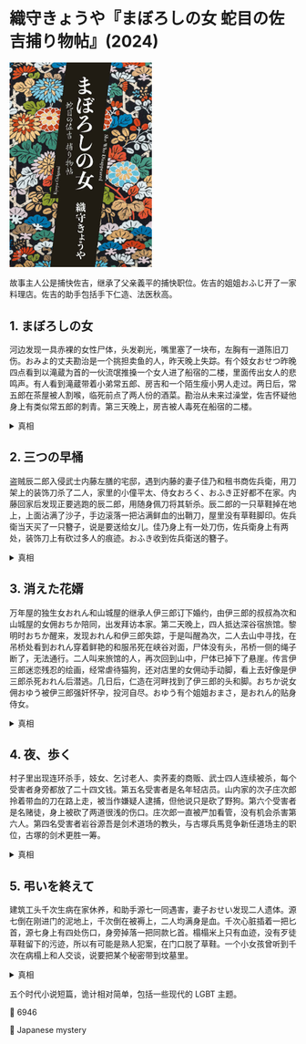 # 織守きょうや『まぼろしの女 蛇目の佐吉捕り物帖』(2024)

<img src=images/2024_cover.jpg width=250/>

故事主人公是捕快佐吉，继承了父亲義平的捕快职位。佐吉的姐姐おふじ开了一家料理店。佐吉的助手包括手下仁造、法医秋高。

## 1. まぼろしの女

河边发现一具赤裸的女性尸体，头发剃光，嘴里塞了一块布，左胸有一道陈旧刀伤。おみよ的丈夫勘治是一个挑担卖鱼的人，昨天晚上失踪。有个妓女おせつ昨晚四点看到以滝蔵为首的一伙流氓推搡一个女人进了船宿的二楼，里面传出女人的悲鸣声。有人看到滝蔵带着小弟常五郎、房吉和一个陌生瘦小男人走过。两日后，常五郎在茶屋被人割喉，临死前点了两人份的酒菜。勘治从未来过澡堂，佐吉怀疑他身上有类似常五郎的刺青。第三天晚上，房吉被人毒死在船宿的二楼。

<details><summary>真相</summary>
勘治是女人，冒充男人与おみよ结为夫妻，被滝蔵一伙人折磨致死。おみよ杀死常五郎、房吉、滝蔵报复。勘治胸前的旧刀伤是在十五岁时想切掉乳房。
</details>

## 2. 三つの早桶

盗贼辰二郎入侵武士内藤左膳的宅邸，遇到内藤的妻子佳乃和租书商佐兵衛，用刀架上的装饰刀杀了二人，家里的小僮平太、侍女おろく、おふき正好都不在家。内藤回家后发现正要逃跑的辰二郎，用随身佩刀将其斩杀。辰二郎的一只草鞋掉在地上，上面沾满了沙子，手边滚落一把沾满鲜血的出鞘刀，屋里没有草鞋脚印。佐兵衛当天买了一只簪子，说是要送给女儿。佳乃身上有一处刀伤，佐兵衛身上有两处，装饰刀上有砍过多人的痕迹。おふき收到佐兵衛送的簪子。

<details><summary>真相</summary>
内藤捉到佳乃和辰二郎偷情，用佩刀将二人砍死，正好佐兵衛出现，于是将他一块砍死。因为刀的锐利度下降，所以内藤从架子上取下装饰刀，又砍了一次佐兵衛。为了制造强盗杀人假象，内藤拆下装饰刀和佩刀的刀刃，调换了两把刀的刀柄。おふき是佐兵衛的私生女。
</details>

## 3. 消えた花婿

万年屋的独生女おれん和山城屋的继承人伊三郎订下婚约，由伊三郎的叔叔為次和山城屋的女佣おちか陪同，出发拜访本家。第二天晚上，四人抵达深谷宿旅馆。黎明时おちか醒来，发现おれん和伊三郎失踪，于是叫醒為次，二人去山中寻找，在吊桥处看到おれん穿着鲜艳的和服吊死在峡谷对面，尸体没有头，吊桥一侧的绳子断了，无法通行。二人叫来旅馆的人，再次回到山中，尸体已掉下了悬崖。传言伊三郎迷恋残忍的绘画，经常虐待猫狗，还对店里的女佣动手动脚，看上去好像是伊三郎杀死おれん后潜逃。几日后，仁造在河畔找到了伊三郎的头和脚。おちか说女佣おゆう被伊三郎强奸怀孕，投河自尽。おゆう有个姐姐おまさ，是おれん的贴身侍女。

<details><summary>真相</summary>
おちか和おれん给伊三郎和為次灌酒，待為次睡着后，把伊三郎叫到山里杀害。おれん、おゆう、おまさ联手将伊三郎肢解，给尸体穿上了おれん的衣服，伪装成上吊自杀。おちか为了防止為次渡过吊桥观察尸体，将吊桥绳子切断。几日后，おまさ将伊三郎的头和脚丢在河边。
</details>

## 4. 夜、歩く

村子里出现连环杀手，妓女、乞讨老人、卖荞麦的商贩、武士四人连续被杀，每个受害者身旁都放了二十四文钱。第五名受害者是名年轻店员。山内家的次子庄次郎拎着带血的刀在路上走，被当作嫌疑人逮捕，但他说只是砍了野狗。第六个受害者是名赌徒，身上被砍了两道很浅的伤口。庄次郎一直被严加看管，没有机会杀害第六人。第四名受害者岩谷源吾是剑术道场的教头，与古塚兵馬竞争新任道场主的职位，古塚的剑术更胜一筹。

<details><summary>真相</summary>
庄次郎杀死前五人，动机是受害者对他缺乏礼数。山内的妻子杀死第六人，替儿子洗清嫌疑。
</details>

## 5. 弔いを終えて

建筑工头千次生病在家休养，和助手源七一同遇害，妻子おせい发现二人遗体。源七倒在刚进门的泥地上，千次倒在被褥上，二人均满身是血。千次心脏插着一把匕首，源七身上有四处伤口，身旁掉落一把同款匕首。榻榻米上只有血迹，没有歹徒草鞋留下的污迹，所以有可能是熟人犯案，在门口脱了草鞋。一个小女孩曾听到千次在病榻上和人交谈，说要把某个秘密带到坟墓里。

<details><summary>真相</summary>
千次和源七是同性恋人，二人殉情自杀，所以现场有两把匕首。おせい发现二人相拥而死，为了掩饰同性恋情，将二人分开，又在源七背后刺了几刀，造成强盗杀人假象。另一可能是源七并未死绝，おせい发现后补刀。
</details>

五个时代小说短篇，诡计相对简单，包括一些现代的 LGBT 主题。

:link: 6946

:file_folder: Japanese mystery
